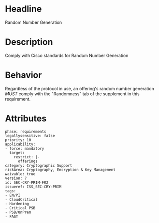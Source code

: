 # Headline
Random Number Generation

# Description
Comply with Cisco standards for Random Number Generation

# Behavior
Regardless of the protocol in use, an offering's random
number generation _MUST_ comply with the "Randomness" tab of the supplement
in this requirement.

# Attributes

    phase: requirements
    legallysensitive: false
    priority: 10
    applicability:
    - force: mandatory
      target:
        restrict: |-
          offerings
    category: Cryptographic Support
    riskArea: Cryptography, Encryption & Key Management
    waivable: true
    version: 7
    id: SEC-CRY-PRIM-FR2
    issueref: ISS_SEC-CRY-PRIM
    tags:
    - EN/PI
    - CloudCritical
    - Hardening
    - Critical PSB
    - PSB/OnPrem
    - FAST
